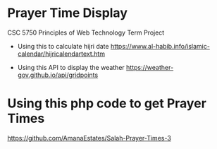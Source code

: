 # Prayer Time Display

CSC 5750 
Principles of Web Technology
Term Project

* Using this to calculate hijri date 
https://www.al-habib.info/islamic-calendar/hijricalendartext.htm

* Using this API to display the weather
https://weather-gov.github.io/api/gridpoints

# Using this php code to get Prayer Times 
https://github.com/AmanaEstates/Salah-Prayer-Times-3
